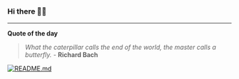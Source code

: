### Hi there 👋🏻


---

**Quote of the day**

> *What the caterpillar calls the end of the world, the master calls a butterfly.* - **Richard Bach** 

[![README.md](https://github.com/marcolovazzano/marcolovazzano/actions/workflows/readme.yml/badge.svg?branch=main)](https://github.com/marcolovazzano/marcolovazzano/actions/workflows/readme.yml)
